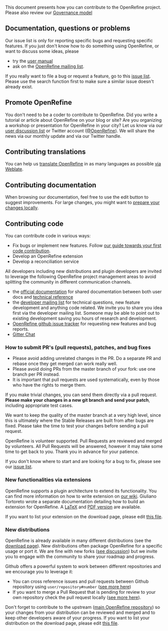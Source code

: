 This document presents how you can contribute to the OpenRefine project. Please also review our [Governance model](https://github.com/OpenRefine/OpenRefine/blob/master/GOVERNANCE.md)

## Documentation, questions or problems

Our issue list is only for reporting specific bugs and requesting specific features. If you just don't know how to do something using OpenRefine, or want to discuss some ideas, please
- try the [user manual](https://docs.openrefine.org/)
- ask on the [OpenRefine mailing list](https://groups.google.com/d/forum/openrefine).

If you really want to file a bug or request a feature, go to this [issue list](https://github.com/OpenRefine/OpenRefine/issues). Please use the search function first to make sure a similar issue doesn't already exist. 

## Promote OpenRefine

You don't need to be a coder to contribute to OpenRefine. Did you write a tutorial or article about OpenRefine on your blog or site? Are you organizing a workshop or presentation for OpenRefine in your city? Let us know via our [user discussion list](https://groups.google.com/d/forum/openrefine) or Twitter account ([@OpenRefine](http://twitter.com/OpenRefine)). We will share the news via our monthly update and via our Twitter handle. 

## Contributing translations

You can help us [translate OpenRefine](https://github.com/OpenRefine/OpenRefine/wiki/Translate-OpenRefine) in as many languages as possible [via Weblate](https://hosted.weblate.org/engage/openrefine/?utm_source=widget).

## Contributing documentation

When browsing our documentation, feel free to use the edit button to suggest improvements. For large changes, you might want to [prepare your changes locally](https://docs.openrefine.org/technical-reference/contributing#contributing-to-the-documentation).

##  Contributing code 

You can contribute code in various ways:
- Fix bugs or implement new features. Follow [our guide towards your first code contribution](https://docs.openrefine.org/technical-reference/contributing#your-first-code-pull-request).
- Develop an OpenRefine extension
- Develop a reconciliation service

All developers including new distributions and plugin developers are invited to leverage the following OpenRefine project management areas to avoid splitting the community in different communication channels.
- the [official documentation](https://docs.openrefine.org/technical-reference/technical-reference-index) for shared documentation between both user docs and [technical reference](https://docs.openrefine.org/technical-reference/technical-reference-index)
- the [developer mailing list](https://groups.google.com/forum/?fromgroups#!forum/openrefine-dev) for technical questions, new feature development and anything code related. We invite you to share you idea first via the developer mailing list. Someone may be able to point out to existing development saving you hours of research and development. 
- [OpenRefine github issue tracker](https://github.com/OpenRefine/OpenRefine/issues) for requesting new features and bug reports.
- [Gitter Chat](https://gitter.im/OpenRefine/OpenRefine)

### How to submit PR's (pull requests), patches, and bug fixes

- Please avoid adding unrelated changes in the PR. Do a separate PR and rebase once they get merged can work really well.
- Please avoid doing PRs from the master branch of your fork: use one branch per PR instead.
- It is important that pull requests are used systematically, even by those who have the rights to merge them.
 
If you make trivial changes, you can send them directly via a pull request. **Please make your changes in a new git branch and send your patch**, including appropriate test cases.

We want to keep the quality of the master branch at a very high level, since this is ultimately where the Stable Releases are built from after bugs are fixed. Please take the time to test your changes before sending a pull request.

OpenRefine is volunteer supported. Pull Requests are reviewed and merged by volunteers. All Pull Requests will be answered, however it may take some time to get back to you. Thank you in advance for your patience.

If you don't know where to start and are looking for a bug to fix, please see our [issue list](https://github.com/OpenRefine/OpenRefine/issues). 

### New functionalities via extensions

OpenRefine supports a plugin architecture to extend its functionality. You can find more information on how to write extension on [our wiki](https://github.com/OpenRefine/OpenRefine/wiki/Write-An-Extension). Giuliano Tortoreto wrote a separate documentation detailing how to build an extension for OpenRefine. A [LaTeX](https://github.com/OpenRefine/OpenRefineExtensionDoc) and [PDF version](https://github.com/OpenRefine/OpenRefineExtensionDoc/blob/master/main.pdf) are available.

If you want to list your extension on the download page, please edit [this file](https://github.com/OpenRefine/openrefine.github.com/blob/master/download.md).

### New distributions

OpenRefine is already available in many different distributions (see the [download page](http://openrefine.org/download.html)). New distributions often package OpenRefine for a specific usage or port it. We are fine with new forks ([see discussion](https://groups.google.com/forum/#!msg/openrefine/pasNnMDJ3p8/LrZz_GiFCwAJ)) but we invite you to engage with the community to share your roadmap and progress.

Github offers a powerful system to work between different repositories and we encourage you to leverage it:
- You can cross reference issues and pull requests between Github repository using `user/repository#number` ([see more here](https://github.com/blog/967-github-secrets#cross-repository-issue-references))
- If you want to merge a Pull Request that is pending for review to your own repository check the pull request locally ([see more here](https://help.github.com/articles/checking-out-pull-requests-locally/)).

Don't forget to contribute to the upstream ([main OpenRefine repository](https://github.com/openrefine/openrefine.git)) so your changes from your distribution can be reviewed and merged and to keep other developers aware of your progress. If you want to list your distribution on the download page, please edit [this file](https://github.com/OpenRefine/openrefine.github.com/blob/master/download.md).
